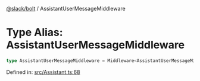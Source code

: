 [@slack/bolt](../index.md) / AssistantUserMessageMiddleware

# Type Alias: AssistantUserMessageMiddleware

```ts
type AssistantUserMessageMiddleware = Middleware<AssistantUserMessageMiddlewareArgs>;
```

Defined in: [src/Assistant.ts:68](https://github.com/slackapi/bolt-js/blob/main/src/Assistant.ts#L68)
